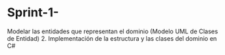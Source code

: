 # Sprint-1-
Modelar las entidades que representan el dominio (Modelo UML de Clases de Entidad)
2. Implementación de la estructura y las clases del dominio en C#
